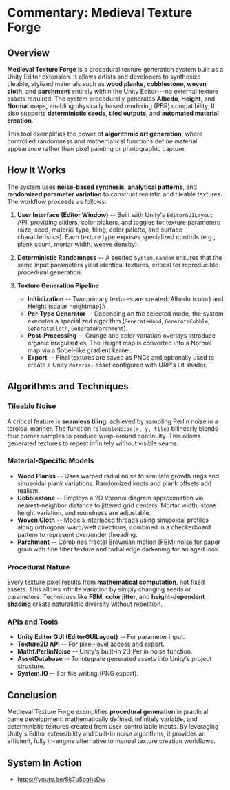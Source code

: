 # Commentary: Medieval Texture Forge

## Overview

**Medieval Texture Forge** is a procedural texture generation system
built as a Unity Editor extension. It allows artists and developers to
synthesize tileable, stylized materials such as **wood planks**,
**cobblestone**, **woven cloth**, and **parchment** entirely within the
Unity Editor---no external texture assets required. The system
procedurally generates **Albedo**, **Height**, and **Normal** maps,
enabling physically based rendering (PBR) compatibility. It also
supports **deterministic seeds**, **tiled outputs**, and **automated
material creation**.

This tool exemplifies the power of **algorithmic art generation**, where
controlled randomness and mathematical functions define material
appearance rather than pixel painting or photographic capture.

## How It Works

The system uses **noise-based synthesis**, **analytical patterns**, and
**randomized parameter variation** to construct realistic and tileable
textures. The workflow proceeds as follows:

1.  **User Interface (Editor Window)** -- Built with Unity's
    `EditorGUILayout` API, providing sliders, color pickers, and toggles
    for texture parameters (size, seed, material type, tiling, color
    palette, and surface characteristics). Each texture type exposes
    specialized controls (e.g., plank count, mortar width, weave
    density).

2.  **Deterministic Randomness** -- A seeded `System.Random` ensures
    that the same input parameters yield identical textures, critical
    for reproducible procedural generation.

3.  **Texture Generation Pipeline**

    -   **Initialization** -- Two primary textures are created: Albedo
        (color) and Height (scalar heightmap).\
    -   **Per-Type Generator** -- Depending on the selected mode, the
        system executes a specialized algorithm (`GenerateWood`,
        `GenerateCobble`, `GenerateCloth`, `GenerateParchment`).
    -   **Post-Processing** -- Grunge and color variation overlays
        introduce organic irregularities. The Height map is converted
        into a Normal map via a Sobel-like gradient kernel.
    -   **Export** -- Final textures are saved as PNGs and optionally
        used to create a Unity `Material` asset configured with URP's
        Lit shader.

## Algorithms and Techniques

### Tileable Noise

A critical feature is **seamless tiling**, achieved by sampling Perlin
noise in a toroidal manner. The function `TileableNoise(x, y, tile)`
bilinearly blends four corner samples to produce wrap-around continuity.
This allows generated textures to repeat infinitely without visible
seams.

### Material-Specific Models

-   **Wood Planks** -- Uses warped radial noise to simulate growth rings
    and sinusoidal plank variations. Randomized knots and plank offsets
    add realism.
-   **Cobblestone** -- Employs a 2D Voronoi diagram approximation via
    nearest-neighbor distance to jittered grid centers. Mortar width,
    stone height variation, and roundness are adjustable.
-   **Woven Cloth** -- Models interlaced threads using sinusoidal
    profiles along orthogonal warp/weft directions, combined in a
    checkerboard pattern to represent over/under threading.
-   **Parchment** -- Combines fractal Brownian motion (FBM) noise for
    paper grain with fine fiber texture and radial edge darkening for an
    aged look.

### Procedural Nature

Every texture pixel results from **mathematical computation**, not fixed
assets. This allows infinite variation by simply changing seeds or
parameters. Techniques like **FBM**, **color jitter**, and
**height-dependent shading** create naturalistic diversity without
repetition.

### APIs and Tools

-   **Unity Editor GUI (EditorGUILayout)** -- For parameter input.
-   **Texture2D API** -- For pixel-level access and export.
-   **Mathf.PerlinNoise** -- Unity's built-in 2D Perlin noise function.
-   **AssetDatabase** -- To integrate generated assets into Unity's
    project structure.
-   **System.IO** -- For file writing (PNG export).

## Conclusion

Medieval Texture Forge exemplifies **procedural generation** in
practical game development: mathematically defined, infinitely variable,
and deterministic textures created from user-controllable inputs. By
leveraging Unity's Editor extensibility and built-in noise algorithms,
it provides an efficient, fully in-engine alternative to manual texture
creation workflows.
## System In Action
- https://youtu.be/5k7u5oahsDw
